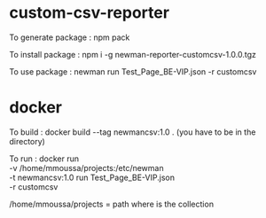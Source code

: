 # custom-csv-reporter

To generate package : npm pack

To install package : npm i -g newman-reporter-customcsv-1.0.0.tgz

To use package : newman run Test_Page_BE-VIP.json -r customcsv

# docker
To build : docker build --tag newmancsv:1.0 .
(you have to be in the directory)

To run : 
docker run \
 -v /home/mmoussa/projects:/etc/newman \
 -t newmancsv:1.0 run Test_Page_BE-VIP.json \
 -r customcsv
 
 /home/mmoussa/projects = path where is the collection

